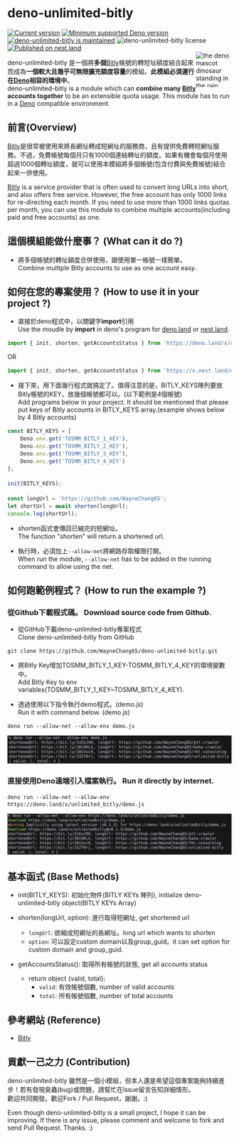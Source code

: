 # deno-unlimited-bitly  
<a href="https://github.com/waynechang65/deno-unlimited-bitly/tags/"><img src="https://img.shields.io/github/tag/waynechang65/deno-unlimited-bitly" alt="Current version" /></a> <a href="https://github.com/denoland/deno/blob/main/Releases.md"><img src="https://img.shields.io/badge/deno-1.14.0-brightgreen?logo=deno" alt="Minimum supported Deno version" /></a> <a href="https://GitHub.com/waynechang65/deno-unlimited-bitly/graphs/commit-activity"><img src="https://img.shields.io/badge/Maintained%3F-yes-green.svg" alt="deno-unlimited-bitly is maintained" /></a> <img src="https://img.shields.io/github/license/waynechang65/deno-unlimited-bitly" alt="deno-unlimited-bitly license" /> <a href="https://nest.land/package/deno-unlimited-bitly"><img src="https://nest.land/badge.svg" alt="Published on nest.land" /></a>  
<img align="right" src="https://deno.land/logo.svg" height="80px" width="80" alt="the deno mascot dinosaur standing in the rain">  

deno-unlimited-bitly 是一個將**多個**[Bitly](https://bitly.com)帳號的轉短址額度結合起來而成為**一個較大且幾乎可無限擴充額度容量**的模組。**此模組必須運行在[Deno](https://deno.land/)相容的環境中**。  
deno-unlimited-bitly is a module which can **combine many [Bitly](https://bitly.com) accounts together** to be an extensible quota usage. This module has to run in a [Deno](https://deno.land/) compatible environment.  

## 前言(Overview)
[Bitly](https://bitly.com)是很常被使用來將長網址轉成短網址的服務商，且有提供免費轉短網址服務。不過，免費帳號每個月只有1000個連結轉址的額度。如果有機會每個月使用超過1000個轉址額度，就可以使用本模組將多個帳號(包含付費與免費帳號)結合起來一併使用。  

[Bitly](https://bitly.com) is a service provider that is often used to convert long URLs into short, and also offers free service. However, the free account has only 1000 links for re-directing each month. If you need to use more than 1000 links quotas per month, you can use this module to combine multiple accounts(including paid and free accounts) as one.  

## 這個模組能做什麼事？ (What can it do ?)
* 將多個帳號的轉址額度合併使用，跟使用單一帳號一樣簡單。    
Combine multiple Bitly accounts to use as one account easy.

## 如何在您的專案使用？ (How to use it in your project ?)
* 直接於deno程式中，以關鍵字**import**引用  
Use the moudle by **import** in deno's program for [deno.land](https://deno.land/) or [nest.land](https://nest.land/).  
```javascript  
import { init, shorten, getAccountsStatus } from 'https://deno.land/x/unlimited_bitly@v1.0.2/mod.ts'
```  
OR
```javascript  
import { init, shorten, getAccountsStatus } from 'https://x.nest.land/deno-unlimited-bitly@v1.0.2/mod.ts'
```  
* 接下來，用下面幾行程式就搞定了。值得注意的是，BITLY_KEYS陣列要放Bitly帳號的KEY，放幾個帳號都可以。(以下範例是4個帳號)  
Add programs below in your project. It should be mentioned that please put keys of Bitly accounts in BITLY_KEYS array.(example shows below by 4 Bitly accounts)  

```javascript  
const BITLY_KEYS = [  
	Deno.env.get('TOSMM_BITLY_1_KEY'),  
	Deno.env.get('TOSMM_BITLY_2_KEY'),  
	Deno.env.get('TOSMM_BITLY_3_KEY'),  
	Deno.env.get('TOSMM_BITLY_4_KEY')  
];  

init(BITLY_KEYS);  

const longUrl = 'https://github.com/WayneChang65';  
let shortUrl = await shorten(longUrl);  
console.log(shortUrl);  
```  

* shorten函式會傳回已縮完的短網址。  
The function "shorten" will return a shortened url.  

* 執行時，必須加上```--allow-net```將網路存取權限打開。  
When run the module, ```--allow-net``` has to be added in the running command to allow using the net.  

## 如何跑範例程式？ (How to run the example ?)  
### 從Github下載程式碼。 Download source code from Github.  
* 從GitHub下載deno-unlimited-bitly專案程式  
Clone deno-unlimited-bitly from GitHub  
```  
git clone https://github.com/WayneChang65/deno-unlimited-bitly.git  
```  

* 將Bitly Key增加TOSMM_BITLY_1_KEY-TOSMM_BITLY_4_KEY的環境變數中。  
Add Bitly Key to env variables(TOSMM_BITLY_1_KEY~TOSMM_BITLY_4_KEY).  

* 透過使用以下指令執行demo程式。(demo.js)  
Run it with command below. (demo.js)  
```  
deno run --allow-net --allow-env demo.js  
```  
![image](https://raw.githubusercontent.com/WayneChang65/deno-unlimited-bitly/master/img/001.png)  

### 直接使用Deno遠端引入檔案執行。 Run it directly by internet.  
```  
deno run --allow-net --allow-env https://deno.land/x/unlimited_bitly/demo.js  
```  
![image](https://raw.githubusercontent.com/WayneChang65/deno-unlimited-bitly/master/img/002.png)  
  
## 基本函式 (Base Methods)  
* init(BITLY_KEYS): 初始化物件(BITLY KEYs 陣列), initialize deno-unlimited-bitly object(BITLY KEYs Array)  
* shorten(longUrl, option): 進行取得短網址, get shortened url  
  * `longUrl`: 欲縮成短網址的長網址。long url which wants to shorten  
  * `option`: 可以設定custom domain以及group_guid。it can set option for custom domain and group_guid.  

* getAccountsStatus(): 取得所有帳號的狀態, get all accounts status  
  * return object {valid, total}:  
    * `valid`: 有效帳號個數, number of valid accounts  
    * `total`: 所有帳號個數, number of total accounts  

## 參考網站 (Reference)  
* [Bitly](https://bitly.com)  

## 貢獻一己之力 (Contribution)  
deno-unlimited-bitly 雖然是一個小模組，但本人還是希望這個專案能夠持續進步！若有發現臭蟲(bug)或問題，請幫忙在Issue留言告知詳細情形。  
歡迎共同開發。歡迎Fork / Pull Request，謝謝。:)  

Even though deno-unlimited-bitly is a small project, I hope it can be improving. If there is any issue, please comment and welcome to fork and send Pull Request. Thanks. :)  
